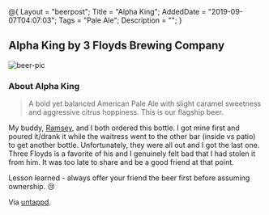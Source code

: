 @{
 Layout = "beerpost";
 Title = "Alpha King";
 AddedDate = "2019-09-07T04:07:03";
 Tags = "Pale Ale";
 Description = "";
 }
 

## Alpha King by 3 Floyds Brewing Company

![beer-pic]

### About Alpha King

> A bold yet balanced American Pale Ale with slight caramel sweetness and aggressive citrus hoppiness. This is our flagship beer.

My buddy, [Ramsey][ramsey-url], and I both ordered this bottle. I got mine first and poured it/drank it while the waitress went to the other bar (inside vs patio) to get another bottle. Unfortunately, they were all out and I got the last one. Three Floyds is a favorite of his and I genuinely felt bad that I had stolen it from him. It was too late to share and be a good friend at that point.

Lesson learned - always offer your friend the beer first before assuming ownership. 😢

Via [untappd][untappd-url].

[untappd-url]: <https://untappd.com//b/3-floyds-brewing-company-alpha-king/2743>
[beer-pic]: https://jasonpowley.com/assets/img/2019-09-07-alpha-king.jpeg "Alpha King by 3 Floyds Brewing Company"
[ramsey-url]: https://untappd.com/user/mramsey
